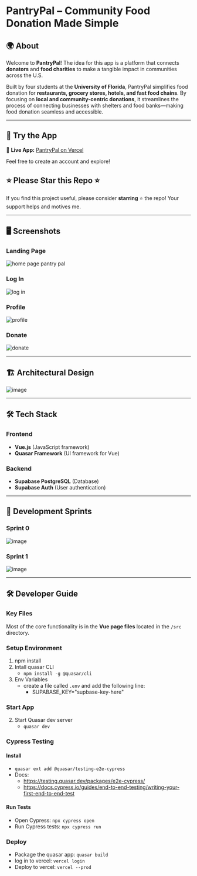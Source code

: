 # **PantryPal – Community Food Donation Made Simple**  

## 🌍 About  

Welcome to **PantryPal**! The idea for this app is a platform that connects **donators** and **food charities** to make a tangible impact in communities across the U.S.  

Built by four students at the **University of Florida**, PantryPal simplifies food donation for **restaurants, grocery stores, hotels, and fast food chains**. By focusing on **local and community-centric donations**, it streamlines the process of connecting businesses with shelters and food banks—making food donation seamless and accessible.  

---

## 📱 Try the App  

🔗 **Live App:** [PantryPal on Vercel](https://pantrypal-lac.vercel.app/#/)  

Feel free to create an account and explore!

## ⭐ Please Star this Repo ⭐

If you find this project useful, please consider **starring** ⭐ the repo! Your support helps and motives me.  

---

## 🖥️ **Screenshots**  

### **Landing Page**  
![home page pantry pal](https://github.com/user-attachments/assets/853163dc-cb5b-42fd-8089-26bef848ee37)  

### **Log In**  
![log in](https://github.com/user-attachments/assets/e9ee5daf-518f-490f-b867-0ceca68ed284)  

### **Profile**  
![profile](https://github.com/user-attachments/assets/ca65b2ca-cf3f-43f0-bc42-f16c4cf3202c)  

### **Donate**  
![donate](https://github.com/user-attachments/assets/12b37aba-1110-4839-9309-2bc5ca57a11d)  

---

## 🏗 **Architectural Design**  
![image](https://github.com/user-attachments/assets/000ef3d3-657b-4b3e-8071-195e989b9789)  

---

## 🛠 **Tech Stack**  

### **Frontend**  
- **Vue.js** (JavaScript framework)  
- **Quasar Framework** (UI framework for Vue)  

### **Backend**  
- **Supabase PostgreSQL** (Database)  
- **Supabase Auth** (User authentication)  

---

## 🚀 Development Sprints  

### **Sprint 0**  
![image](https://github.com/user-attachments/assets/6f6a0619-d544-4f57-9855-7728d0e5da9d)  

### **Sprint 1**  
![image](https://github.com/user-attachments/assets/559bb532-84a0-4589-aa1d-47eaa6b6b89c)  

---

## 🛠 **Developer Guide**  

### **Key Files**  
Most of the core functionality is in the **Vue page files** located in the `/src` directory.  

### **Setup Environment** 

1. npm install
2. Intall quasar CLI
    - `npm install -g @quasar/cli`
3. Env Variables
    - create a file called `.env`  and add the following line:
        - SUPABASE_KEY="supbase-key-here"
    
### Start App

2. Start Quasar dev server
    - `quasar dev`

### Cypress Testing

#### Install 

- `quasar ext add @quasar/testing-e2e-cypress`
- Docs: 
  - https://testing.quasar.dev/packages/e2e-cypress/
  - https://docs.cypress.io/guides/end-to-end-testing/writing-your-first-end-to-end-test

#### Run Tests

- Open Cypress: `npx cypress open`
- Run Cypress tests: `npx cypress run`

### Deploy

- Package the quasar app: `quasar build`
- log in to vercel: `vercel login`
- Deploy to vercel: `vercel --prod`
